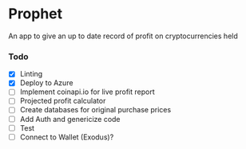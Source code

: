 # Prophet
An app to give an up to date record of profit on cryptocurrencies held

### Todo
 - [x] Linting
 - [x] Deploy to Azure
 - [ ] Implement coinapi.io for live profit report
 - [ ] Projected profit calculator
 - [ ] Create databases for original purchase prices
 - [ ] Add Auth and genericize code
 - [ ] Test
 - [ ] Connect to Wallet (Exodus)?
